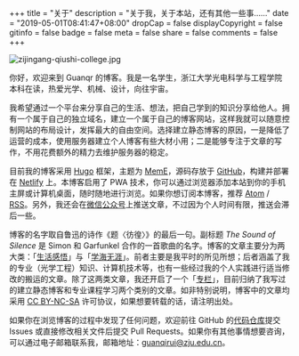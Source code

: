 +++
title = "关于"
description = "关于我，关于本站，还有其他一些事……"
date = "2019-05-01T08:41:47+08:00"
dropCap = false
displayCopyright = false
gitinfo = false
badge = false
meta = false
share = false
comments = false
+++

![zijingang-qiushi-college.jpg](/images/zijingang-qiushi-college.jpg "浙江大学紫金港校区·求是书院")

你好，欢迎来到 Guanqr 的博客。我是一名学生，浙江大学光电科学与工程学院本科在读，热爱光学、机械、设计，向往宇宙。

我希望通过一个平台来分享自己的生活、想法，把自己学到的知识分享给他人。拥有一个属于自己的独立域名，建立一个属于自己的博客网站，这样我就可以随意控制网站的布局设计，发挥最大的自由空间。选择建立静态博客的原因，一是降低了运营的成本，使用服务器建立个人博客有些大材小用；二是能够专注于文章的写作，不用花费额外的精力去维护服务器的稳定。

目前我的博客采用 [Hugo](https://gohugo.io/) 框架，主题为 [MemE](https://github.com/reuixiy/hugo-theme-meme)，源码存放于 [GitHub](https://github.com/guanqr/blog)，构建并部署在 [Netlify](https://www.netlify.com/) 上。本博客启用了 PWA 技术，你可以通过浏览器添加本站到你的手机主屏或计算机桌面，随时随地进行浏览。如果你想订阅本博客，推荐 <a href="/atom.xml" target="_blank">Atom</a> / <a href="/rss.xml" target="_blank">RSS</a>。另外，我还会在<a href="/images/wechat-official-accounts.svg" target="_blank">微信公众号</a>上推送文章，不过因为个人时间有限，推送会滞后一些。

博客的名字取自鲁迅的诗作《题〈彷徨〉》的最后一句。副标题 *The Sound of Silence* 是 Simon 和 Garfunkel 合作的一首歌曲的名字。博客的文章主要分为两大类：「[生活感悟](/life/)」与「[学海无涯](/study/)」。前者主要是我平时的所见所想；后者涵盖了我的专业（光学工程）知识、计算机技术等，也有一些经过我的个人实践进行适当修改的搬运的文章。除了这两类文章，我还开启了一个「[专栏](/series/)」，目前归纳了我写过的建立静态博客和专业课程学习两个类别的文章。如非特别说明，博客中的文章均采用 [CC BY-NC-SA](https://creativecommons.org/licenses/by-nc-sa/4.0/) 许可协议，如果想要转载的话，请注明出处。

如果你在浏览博客的过程中发现了任何问题，欢迎前往 GitHub 的[代码仓库](https://github.com/guanqr/blog)提交 Issues 或直接修改相关文件后提交 Pull Requests。如果你有其他事情想要咨询，可以通过电子邮箱联系我，邮箱地址：[guanqirui@zju.edu.cn](mailto:guanqirui@zju.edu.cn)。